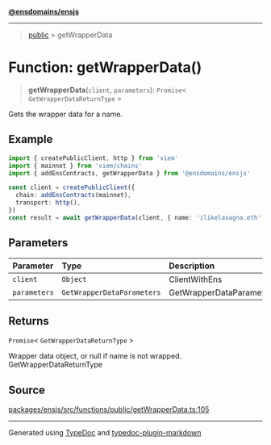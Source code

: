[**@ensdomains/ensjs**](../README.md)

---

> [public](README.md) > getWrapperData

# Function: getWrapperData()

> **getWrapperData**(`client`, `parameters`): `Promise`\< `GetWrapperDataReturnType` \>

Gets the wrapper data for a name.

## Example

```ts
import { createPublicClient, http } from 'viem'
import { mainnet } from 'viem/chains'
import { addEnsContracts, getWrapperData } from '@ensdomains/ensjs'

const client = createPublicClient({
  chain: addEnsContracts(mainnet),
  transport: http(),
})
const result = await getWrapperData(client, { name: 'ilikelasagna.eth' })
```

## Parameters

| Parameter    | Type                       | Description              |
| :----------- | :------------------------- | :----------------------- |
| `client`     | `Object`                   | ClientWithEns            |
| `parameters` | `GetWrapperDataParameters` | GetWrapperDataParameters |

## Returns

`Promise`\< `GetWrapperDataReturnType` \>

Wrapper data object, or null if name is not wrapped. GetWrapperDataReturnType

## Source

[packages/ensjs/src/functions/public/getWrapperData.ts:105](https://github.com/ensdomains/ensjs-v3/blob/278f5349/packages/ensjs/src/functions/public/getWrapperData.ts#L105)

---

Generated using [TypeDoc](https://typedoc.org/) and [typedoc-plugin-markdown](https://www.npmjs.com/package/typedoc-plugin-markdown)
